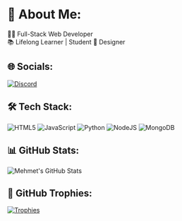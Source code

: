 # 🌟 About Me:
👨‍💻 Full-Stack Web Developer  
📚 Lifelong Learner | Student
🎨 Designer 


## 🌐 Socials:
[![Discord](https://img.shields.io/badge/Discord-%237289DA.svg?style=for-the-badge&logo=discord&logoColor=white)](https://discord.com/users/690587702688743455)  


## 🛠️ Tech Stack:

![HTML5](https://img.shields.io/badge/HTML5-E34F26?style=flat-square&logo=html5&logoColor=white) ![JavaScript](https://img.shields.io/badge/JavaScript-F7DF1E?style=flat-square&logo=javascript&logoColor=black) ![Python](https://img.shields.io/badge/Python-3776AB?style=flat-square&logo=python&logoColor=white) ![NodeJS](https://img.shields.io/badge/Node.js-339933?style=flat-square&logo=node.js&logoColor=white) ![MongoDB](https://img.shields.io/badge/MongoDB-47A248?style=flat-square&logo=mongodb&logoColor=white)  



## 📊 GitHub Stats:
![Mehmet's GitHub Stats](https://github-readme-stats.vercel.app/api?username=zonerealdv&show_icons=true&theme=radical)  


## 🏅 GitHub Trophies:
[![Trophies](https://github-profile-trophy.vercel.app/?username=zonerealdv&theme=radical&no-frame=true&no-bg=true&margin-w=4)](https://github.com/ryo-ma/github-profile-trophy)

